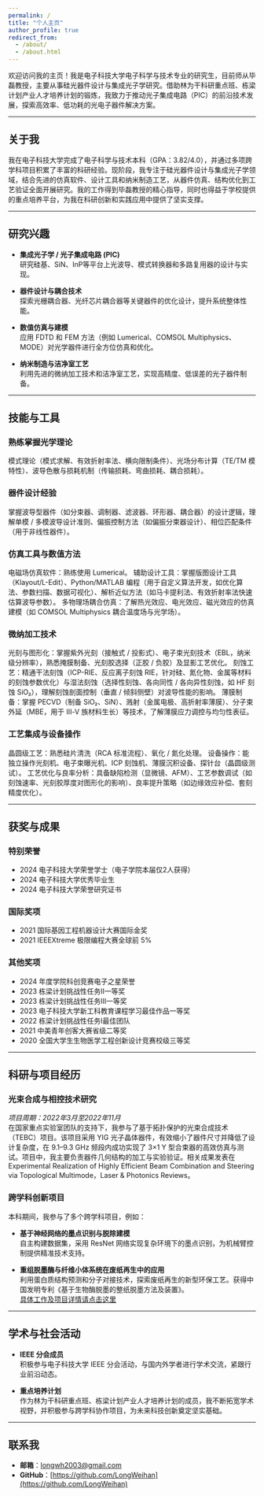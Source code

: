```yaml
---
permalink: /
title: "个人主页"
author_profile: true
redirect_from: 
  - /about/
  - /about.html
---
```



欢迎访问我的主页！我是电子科技大学电子科学与技术专业的研究生，目前师从毕磊教授，主要从事硅光器件设计与集成光子学研究。借助林为干科研重点班、栋梁计划产业人才培养计划的锻炼，我致力于推动光子集成电路（PIC）的前沿技术发展，探索高效率、低功耗的光电子器件解决方案。

---

## 关于我

我在电子科技大学完成了电子科学与技术本科（GPA：3.82/4.0），并通过多项跨学科项目积累了丰富的科研经验。现阶段，我专注于硅光器件设计与集成光子学领域，结合先进的仿真软件、设计工具和纳米制造工艺，从器件仿真、结构优化到工艺验证全面开展研究。我的工作得到毕磊教授的精心指导，同时也得益于学校提供的重点培养平台，为我在科研创新和实践应用中提供了坚实支撑。

---

## 研究兴趣

- **集成光子学 / 光子集成电路 (PIC)**  
  研究硅基、SiN、InP等平台上光波导、模式转换器和多路复用器的设计与实现。

- **器件设计与耦合技术**  
  探索光栅耦合器、光纤芯片耦合器等关键器件的优化设计，提升系统整体性能。

- **数值仿真与建模**  
  应用 FDTD 和 FEM 方法（例如 Lumerical、COMSOL Multiphysics、MODE）对光学器件进行全方位仿真和优化。

- **纳米制造与洁净室工艺**  
  利用先进的微纳加工技术和洁净室工艺，实现高精度、低误差的光子器件制备。

---


## 技能与工具

### 熟练掌握光学理论  
模式理论（模式求解、有效折射率法、横向限制条件）、光场分布计算（TE/TM 模特性）、波导色散与损耗机制（传输损耗、弯曲损耗、耦合损耗）。

### 器件设计经验  
掌握波导型器件（如分束器、调制器、滤波器、环形器、耦合器）的设计逻辑，理解单模 / 多模波导设计准则、偏振控制方法（如偏振分束器设计）、相位匹配条件（用于非线性器件）。

### 仿真工具与数值方法  
电磁场仿真软件：熟练使用 Lumerical。
辅助设计工具：掌握版图设计工具（Klayout/L-Edit）、Python/MATLAB 编程（用于自定义算法开发，如优化算法、参数扫描、数据可视化）、解析近似方法（如马卡提利法、有效折射率法快速估算波导参数）。
多物理场耦合仿真：了解热光效应、电光效应、磁光效应的仿真建模（如 COMSOL Multiphysics 耦合温度场与光学场）。

### 微纳加工技术
光刻与图形化：掌握紫外光刻（接触式 / 投影式）、电子束光刻技术（EBL，纳米级分辨率），熟悉掩膜制备、光刻胶选择（正胶 / 负胶）及显影工艺优化。
刻蚀工艺：精通干法刻蚀（ICP-RIE、反应离子刻蚀 RIE，针对硅、氮化物、金属等材料的刻蚀参数优化）与湿法刻蚀（选择性刻蚀、各向同性 / 各向异性刻蚀，如 HF 刻蚀 SiO₂），理解刻蚀剖面控制（垂直 / 倾斜侧壁）对波导性能的影响。
薄膜制备：掌握 PECVD（制备 SiO₂、SiN）、溅射（金属电极、高折射率薄膜）、分子束外延（MBE，用于 Ⅲ-Ⅴ 族材料生长）等技术，了解薄膜应力调控与均匀性表征。

### 工艺集成与设备操作
晶圆级工艺：熟悉硅片清洗（RCA 标准流程）、氧化 / 氮化处理。
设备操作：能独立操作光刻机、电子束曝光机、ICP 刻蚀机、薄膜沉积设备、探针台（晶圆级测试）。
工艺优化与良率分析：具备缺陷检测（显微镜、AFM）、工艺参数调试（如刻蚀速率、光刻胶厚度对图形化的影响）、良率提升策略（如边缘效应补偿、套刻精度优化）。


---

## 获奖与成果

### 特别荣誉
- 2024 电子科技大学荣誉学士（电子学院本届仅2人获得）
- 2024 电子科技大学优秀毕业生  
- 2024 电子科技大学荣誉研究证书

### 国际奖项
- 2021 国际基因工程机器设计大赛国际金奖  
- 2021 IEEEXtreme 极限编程大赛全球前 5%  

### 其他奖项
- 2024 年度学院科创竞赛电子之星荣誉
- 2023 栋梁计划挑战性任务II一等奖
- 2023 栋梁计划挑战性任务III一等奖
- 2023 电子科技大学新工科教育课程学习最佳作品一等奖      
- 2022 栋梁计划挑战性任务I最佳团队
- 2021 中美青年创客大赛省级二等奖
- 2020 全国大学生生物医学工程创新设计竞赛校级三等奖 

---

## 科研与项目经历

### 光束合成与相控技术研究  
*项目周期：2022年3月至2022年11月*  
在国家重点实验室团队的支持下，我参与了基于拓扑保护的光束合成技术（TEBC）项目。该项目采用 YIG 光子晶体器件，有效缩小了器件尺寸并降低了设计复杂度，在 9.1–9.3 GHz 频段内成功实现了 3×1 Y 型合束器的高效仿真与测试。项目中，我主要负责器件几何结构的加工与实验验证。相关成果发表在Experimental Realization of Highly Efficient Beam Combination and Steering via Topological Multimode，Laser & Photonics Reviews。

### 跨学科创新项目  
本科期间，我参与了多个跨学科项目，例如：

- **基于神经网络的墨点识别与脱除建模**  
  自主构建数据集，采用 ResNet 网络实现复杂环境下的墨点识别，为机械臂控制提供精准技术支持。

- **重组脱墨酶与纤维小体系统在废纸再生中的应用**  
  利用蛋白质结构预测和分子对接技术，探索废纸再生的新型环保工艺。获得中国发明专利《基于生物酶脱墨的整纸脱墨方法及装置》。  
  [具体工作及项目详情请点击这里](https://2021.igem.org/Team:UESTC-China)

---

## 学术与社会活动

- **IEEE 分会成员**  
  积极参与电子科技大学 IEEE 分会活动，与国内外学者进行学术交流，紧跟行业前沿动态。

- **重点培养计划**  
  作为林为干科研重点班、栋梁计划产业人才培养计划的成员，我不断拓宽学术视野，并积极参与跨学科协作项目，为未来科技创新奠定坚实基础。

---


## 联系我

- **邮箱**：[longwh2003@gmail.com](mailto:longwh2003@gmail.com)  
- **GitHub**：[https://github.com/LongWeihan](https://github.com/LongWeihan)

